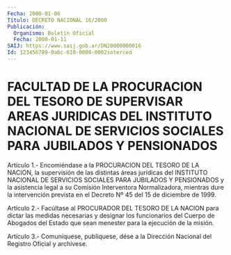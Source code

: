 ```yaml
---
Fecha: 2000-01-06
Título: DECRETO NACIONAL 16/2000
Publicación:
  Organismo: Boletín Oficial
  Fecha: 2000-01-11
SAIJ: https://www.saij.gob.ar/DN20000000016
Id: 123456789-0abc-610-0000-0002soterced
---
```

# FACULTAD DE LA PROCURACION DEL TESORO DE SUPERVISAR AREAS JURIDICAS DEL INSTITUTO NACIONAL DE SERVICIOS SOCIALES PARA JUBILADOS Y PENSIONADOS

<a id="1"></a>
Artículo  1.- Encomiéndase a la PROCURACION DEL TESORO DE LA NACION, la supervisión  de  las  distintas  áreas  jurídicas  del  INSTITUTO NACIONAL  DE  SERVICIOS SOCIALES PARA JUBILADOS Y PENSIONADOS  y  la asistencia legal  a su Comisión Interventora Normalizadora, mientras dure la intervención  prevista  en  el  Decreto  Nº  45  del 15  de diciembre de 1999.

<a id="2"></a>
Artículo  2.-  Facúltase  al PROCURADOR DEL TESORO DE LA NACION para dictar las medidas necesarias y designar los funcionarios del Cuerpo de Abogados del Estado que  sean  menester  para  la ejecución de la misión.

<a id="3"></a>
Artículo  3.-  Comuníquese, publíquese, dése a la Dirección Nacional del Registro Oficial y archívese.